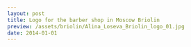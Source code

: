 ```yaml
---
layout: post
title: Logo for the barber shop in Moscow Briolin
preview: /assets/briolin/Alina_Loseva_Briolin_logo_01.jpg
date: 2014-01-01
---
```

